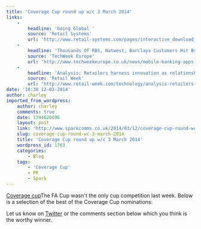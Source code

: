 ```yaml
---
title: 'Coverage Cup round up w/c 3 March 2014'
links:
    -
        headline: 'Going Global '
        source: 'Retail Systems'
        url: 'http://www.retail-systems.com/pages/interactive_download_2012/RS_feb_mar_2014.pdf'
    -
        headline: 'Thousands Of RBS, Natwest, Barclays Customers Hit By Mobile Banking App Outage'
        source: 'TechWeek Europe'
        url: 'http://www.techweekeurope.co.uk/news/mobile-banking-apps-hit-by-outage-140430'
    -
        headline: 'Analysis: Retailers harness innovation as relationships with suppliers change'
        source: 'Retail Week'
        url: 'http://www.retail-week.com/technology/analysis-retailers-harness-innovation-as-relationships-with-suppliers-change/5057998.article'
date: '10:38 12-03-2014'
author: charley
imported_from_wordpress:
    author: charley
    comments: true
    date: 1394620696
    layout: post
    link: 'http://www.sparkcomms.co.uk/2014/03/12/coverage-cup-round-wc-3-march-2014/'
    slug: coverage-cup-round-wc-3-march-2014
    title: 'Coverage Cup round up w/c 3 March 2014'
    wordpress_id: 1763
    categories:
        - Blog
    tags:
        - 'Coverage Cup'
        - PR
        - Spark
---
```


[Coverage cup](Coverage-cup-167x300.jpg)The FA Cup wasn't the only cup competition last week. Below is a selection of the best of the Coverage Cup nominations:

Let us know on [Twitter](https://twitter.com/sparkcomms) or the comments section below which you think is the worthy winner.
